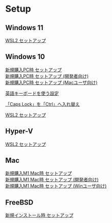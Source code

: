 # Setup

## Windows 11

[WSL2 セットアップ](windows11-setup-wsl2.md)

## Windows 10

[新規購入PC時 セットアップ](windows10-new-pc-setup.md)  
[新規購入PC時 セットアップ (開発者向け)](windows10-new-pc-setup-for-devs.md)  
[新規購入PC時 セットアップ (Macユーザ向け)](windows10-new-pc-setup-for-mac.md)  

[英語キーボードを使う設定](windows10-keyboard-us.md)  

[「Caps Lock」を「Ctrl」へ入れ替え](windows10-capslock-ctrl.md)

[WSL2 セットアップ](windows10-setup-wsl2.md)

## Hyper-V

[WSL2 セットアップ]()

## Mac

[新規購入M1 Mac時 セットアップ]()  
[新規購入M1 Mac時 セットアップ (開発者向け)]()  
[新規購入M1 Mac時 セットアップ (Winユーザ向け)]()  

## FreeBSD

[新規インストール時 セットアップ]()  

